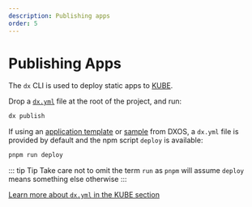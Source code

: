 ```yaml
---
description: Publishing apps
order: 5
---
```


# Publishing Apps

The `dx` CLI is used to deploy static apps to [KUBE](../kube).

Drop a [`dx.yml`](../kube/dx-yml-file.md) file at the root of the project, and run:

```bash
dx publish
```

If using an [application template](./app-templates.md) or [sample](../samples.md) from DXOS, a `dx.yml` file is provided by default and the npm script `deploy` is available:

```bash
pnpm run deploy
```

::: tip Tip
Take care not to omit the term `run` as `pnpm` will assume `deploy` means something else otherwise
:::

[Learn more about `dx.yml` in the KUBE section](../kube/dx-yml-file.md)
